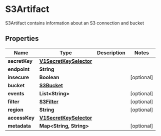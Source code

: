

# S3Artifact

S3Artifact contains information about an S3 connection and bucket
## Properties

Name | Type | Description | Notes
------------ | ------------- | ------------- | -------------
**secretKey** | [**V1SecretKeySelector**](V1SecretKeySelector.md) |  | 
**endpoint** | **String** |  | 
**insecure** | **Boolean** |  |  [optional]
**bucket** | [**S3Bucket**](S3Bucket.md) |  | 
**events** | **List&lt;String&gt;** |  |  [optional]
**filter** | [**S3Filter**](S3Filter.md) |  |  [optional]
**region** | **String** |  |  [optional]
**accessKey** | [**V1SecretKeySelector**](V1SecretKeySelector.md) |  | 
**metadata** | **Map&lt;String, String&gt;** |  |  [optional]



